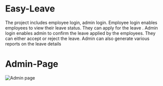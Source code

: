 # Easy-Leave
The project includes employee login, 
admin login. Employee login enables employees to view their leave status. They can 
apply for the leave . Admin login enables admin to confirm the leave applied by the 
employees. They can either accept or reject the leave. Admin can also generate various 
reports on the leave details 

# Admin-Page
![Admin page](https://github.com/Harshita1801/Easy-Leave/assets/95306077/83dbd9c4-b149-4330-8bee-4be1ea0caadc)
